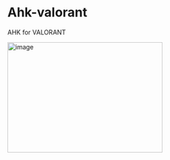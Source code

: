 # Ahk-valorant
AHK for VALORANT


<img width="347" height="247" alt="image" src="https://github.com/user-attachments/assets/e3a28475-768f-4180-94d9-3fe72519cbe1" />
